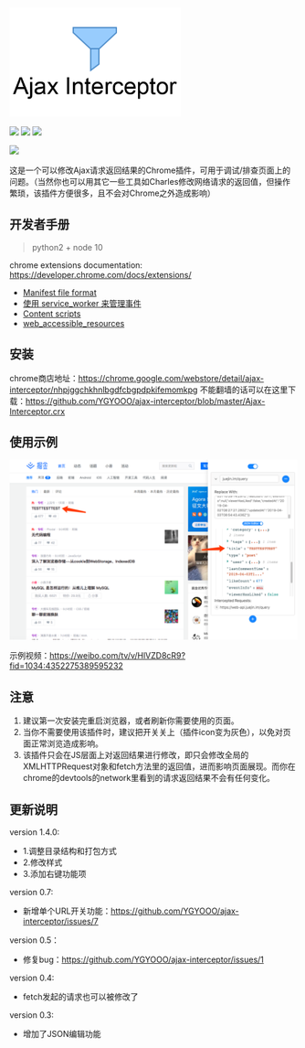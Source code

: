 <img src="./doc/assets/icon.png" width="300">

[![](https://img.shields.io/chrome-web-store/v/nhpjggchkhnlbgdfcbgpdpkifemomkpg.svg?logo=Google%20Chrome&logoColor=white&color=blue&style=flat-square)](https://chrome.google.com/webstore/detail/ajax-interceptor/nhpjggchkhnlbgdfcbgpdpkifemomkpg)
[![](https://img.shields.io/chrome-web-store/stars/nhpjggchkhnlbgdfcbgpdpkifemomkpg.svg?logo=Google%20Chrome&logoColor=white&color=blue&style=flat-square)](https://chrome.google.com/webstore/detail/nhpjggchkhnlbgdfcbgpdpkifemomkpg)
[![](https://img.shields.io/chrome-web-store/users/nhpjggchkhnlbgdfcbgpdpkifemomkpg.svg?logo=Google%20Chrome&logoColor=white&color=blue&style=flat-square)](https://chrome.google.com/webstore/detail/ajax-interceptor/nhpjggchkhnlbgdfcbgpdpkifemomkpg)

[![](https://img.shields.io/github/followers/YGYOOO.svg?label=Follow&style=social)](https://github.com/YGYOOO)


这是一个可以修改Ajax请求返回结果的Chrome插件，可用于调试/排查页面上的问题。（当然你也可以用其它一些工具如Charles修改网络请求的返回值，但操作繁琐，该插件方便很多，且不会对Chrome之外造成影响）

## 开发者手册

>python2 + node 10

chrome extensions documentation: <https://developer.chrome.com/docs/extensions/>

- [Manifest file format](https://developer.chrome.com/docs/extensions/mv3/manifest/)
- [使用 service_worker 来管理事件](https://developer.chrome.com/docs/extensions/mv3/service_workers/)
- [Content scripts](https://developer.chrome.com/docs/extensions/mv3/content_scripts/)
- [web_accessible_resources](https://developer.chrome.com/docs/extensions/mv3/manifest/web_accessible_resources/)

## 安装

chrome商店地址：<https://chrome.google.com/webstore/detail/ajax-interceptor/nhpjggchkhnlbgdfcbgpdpkifemomkpg>
不能翻墙的话可以在这里下载：<https://github.com/YGYOOO/ajax-interceptor/blob/master/Ajax-Interceptor.crx>

## 使用示例

<img src="./doc/assets/screenshot2.png" width="700">

示例视频：<https://weibo.com/tv/v/HlVZD8cR9?fid=1034:4352275389595232>

## 注意

1. 建议第一次安装完重启浏览器，或者刷新你需要使用的页面。
2. 当你不需要使用该插件时，建议把开关关上（插件icon变为灰色），以免对页面正常浏览造成影响。
3. 该插件只会在JS层面上对返回结果进行修改，即只会修改全局的XMLHTTPRequest对象和fetch方法里的返回值，进而影响页面展现。而你在chrome的devtools的network里看到的请求返回结果不会有任何变化。

## 更新说明

version 1.4.0:

- 1.调整目录结构和打包方式
- 2.修改样式
- 3.添加右键功能项

version 0.7:

- 新增单个URL开关功能：<https://github.com/YGYOOO/ajax-interceptor/issues/7>

version 0.5：

- 修复bug：<https://github.com/YGYOOO/ajax-interceptor/issues/1>

version 0.4:

- fetch发起的请求也可以被修改了

version 0.3:

- 增加了JSON编辑功能
